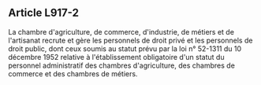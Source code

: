 Article L917-2
----
La chambre d'agriculture, de commerce, d'industrie, de métiers et de l'artisanat
recrute et gère les personnels de droit privé et les personnels de droit public,
dont ceux soumis au statut prévu par la loi n° 52-1311 du 10 décembre 1952
relative à l'établissement obligatoire d'un statut du personnel administratif
des chambres d'agriculture, des chambres de commerce et des chambres de métiers.
